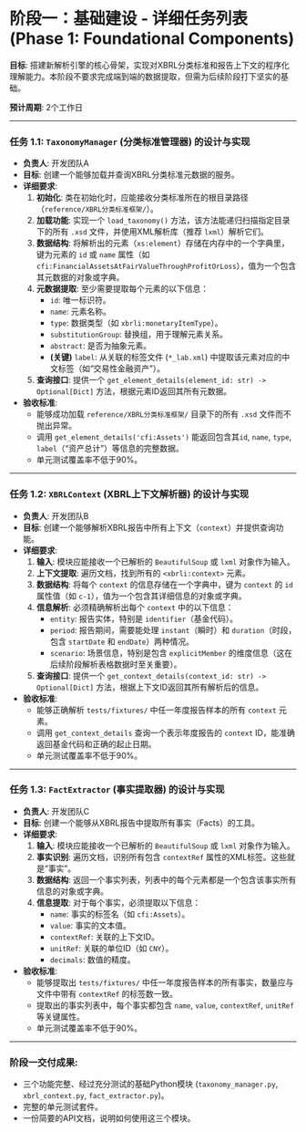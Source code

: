 # 阶段一：基础建设 - 详细任务列表 (Phase 1: Foundational Components)

**目标**: 搭建新解析引擎的核心骨架，实现对XBRL分类标准和报告上下文的程序化理解能力。本阶段不要求完成端到端的数据提取，但需为后续阶段打下坚实的基础。

**预计周期**: 2个工作日

---

### **任务 1.1: `TaxonomyManager` (分类标准管理器) 的设计与实现**

- **负责人**: 开发团队A
- **目标**: 创建一个能够加载并查询XBRL分类标准元数据的服务。
- **详细要求**:
    1.  **初始化**: 类在初始化时，应能接收分类标准所在的根目录路径（`reference/XBRL分类标准框架/`）。
    2.  **加载功能**: 实现一个 `load_taxonomy()` 方法，该方法能递归扫描指定目录下的所有 `.xsd` 文件，并使用XML解析库（推荐 `lxml`）解析它们。
    3.  **数据结构**: 将解析出的元素（`xs:element`）存储在内存中的一个字典里，键为元素的 `id` 或 `name` 属性（如 `cfi:FinancialAssetsAtFairValueThroughProfitOrLoss`），值为一个包含其元数据的对象或字典。
    4.  **元数据提取**: 至少需要提取每个元素的以下信息：
        - `id`: 唯一标识符。
        - `name`: 元素名称。
        - `type`: 数据类型（如 `xbrli:monetaryItemType`）。
        - `substitutionGroup`: 替换组，用于理解元素关系。
        - `abstract`: 是否为抽象元素。
        - **(关键)** `label`: 从关联的标签文件 (`*_lab.xml`) 中提取该元素对应的中文标签（如“交易性金融资产”）。
    5.  **查询接口**: 提供一个 `get_element_details(element_id: str) -> Optional[Dict]` 方法，根据元素ID返回其所有元数据。
- **验收标准**:
    - 能够成功加载 `reference/XBRL分类标准框架/` 目录下的所有 `.xsd` 文件而不抛出异常。
    - 调用 `get_element_details('cfi:Assets')` 能返回包含其`id`, `name`, `type`, `label`（“资产总计”）等信息的完整数据。
    - 单元测试覆盖率不低于90%。

---

### **任务 1.2: `XBRLContext` (XBRL上下文解析器) 的设计与实现**

- **负责人**: 开发团队B
- **目标**: 创建一个能够解析XBRL报告中所有上下文（`context`）并提供查询功能。
- **详细要求**:
    1.  **输入**: 模块应能接收一个已解析的 `BeautifulSoup` 或 `lxml` 对象作为输入。
    2.  **上下文提取**: 遍历文档，找到所有的 `<xbrli:context>` 元素。
    3.  **数据结构**: 将每个 `context` 的信息存储在一个字典中，键为 `context` 的 `id` 属性值（如 `c-1`），值为一个包含其详细信息的对象或字典。
    4.  **信息解析**: 必须精确解析出每个 `context` 中的以下信息：
        - `entity`: 报告实体，特别是 `identifier`（基金代码）。
        - `period`: 报告期间，需要能处理 `instant`（瞬时）和 `duration`（时段，包含 `startDate` 和 `endDate`）两种情况。
        - `scenario`: 场景信息，特别是包含 `explicitMember` 的维度信息（这在后续阶段解析表格数据时至关重要）。
    5.  **查询接口**: 提供一个 `get_context_details(context_id: str) -> Optional[Dict]` 方法，根据上下文ID返回其所有解析后的信息。
- **验收标准**:
    - 能够正确解析 `tests/fixtures/` 中任一年度报告样本的所有 `context` 元素。
    - 调用 `get_context_details` 查询一个表示年度报告的 `context` ID，能准确返回基金代码和正确的起止日期。
    - 单元测试覆盖率不低于90%。

---

### **任务 1.3: `FactExtractor` (事实提取器) 的设计与实现**

- **负责人**: 开发团队C
- **目标**: 创建一个能够从XBRL报告中提取所有事实（Facts）的工具。
- **详细要求**:
    1.  **输入**: 模块应能接收一个已解析的 `BeautifulSoup` 或 `lxml` 对象作为输入。
    2.  **事实识别**: 遍历文档，识别所有包含 `contextRef` 属性的XML标签。这些就是“事实”。
    3.  **数据结构**: 返回一个事实列表，列表中的每个元素都是一个包含该事实所有信息的对象或字典。
    4.  **信息提取**: 对于每个事实，必须提取以下信息：
        - `name`: 事实的标签名（如 `cfi:Assets`）。
        - `value`: 事实的文本值。
        - `contextRef`: 关联的上下文ID。
        - `unitRef`: 关联的单位ID（如 `CNY`）。
        - `decimals`: 数值的精度。
- **验收标准**:
    - 能够提取出 `tests/fixtures/` 中任一年度报告样本的所有事实，数量应与文件中带有 `contextRef` 的标签数一致。
    - 提取出的事实列表中，每个事实都包含 `name`, `value`, `contextRef`, `unitRef` 等关键属性。
    - 单元测试覆盖率不低于90%。

---

### **阶段一交付成果**:
- 三个功能完整、经过充分测试的基础Python模块 (`taxonomy_manager.py`, `xbrl_context.py`, `fact_extractor.py`)。
- 完整的单元测试套件。
- 一份简要的API文档，说明如何使用这三个模块。
